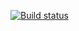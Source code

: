 [![Build status](https://ci.appveyor.com/api/projects/status/dhyn1cnjskgkb89j?svg=true)](https://ci.appveyor.com/project/Landyshlana/dom)